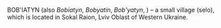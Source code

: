 BOB'IATYN (also _Bobiatyn_, _Bobyatin_, _Bob'yatyn_, ) – a small village (selo), which is located in Sokal Raion, Lviv Oblast of Western Ukraine.
